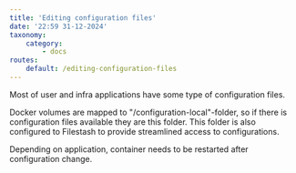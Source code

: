 ```yaml
---
title: 'Editing configuration files'
date: '22:59 31-12-2024'
taxonomy:
    category:
        - docs
routes:
    default: /editing-configuration-files
---
```


Most of user and infra applications have some type of configuration files.

Docker volumes are mapped to "/configuration-local"-folder, so if there is configuration files available they are this folder. This folder is also configured to Filestash to provide streamlined access to configurations.

Depending on application, container needs to be restarted after configuration change.